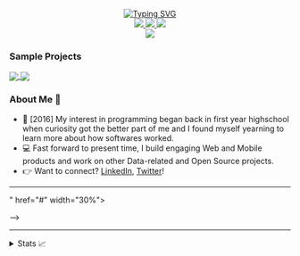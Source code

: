 
<p align="center">
<a href="https://github.com/drkostas">
    <img src="https://readme-typing-svg.demolab.com?font=Georgia&size=18&duration=2000&pause=100&multiline=true&width=500&height=80&lines=Alan+Njogu;Developer+%7C+BS+Student+%7C+Software+Development;Bots+%7C+Automation+%7C+APIs" alt="Typing SVG" />
</a>
<br/>

<a href="https://alan-njogu.herokuapp.com">
    <img src="https://img.shields.io/badge/Website-Portfolio-red?style=flat-square">
</a>  
<a href="https://www.linkedin.com/in/alan-njogu">
    <img src="https://img.shields.io/badge/-Linkedin-blue?style=flat-square&logo=linkedin">
</a>
<a href="mailto:alannjoguu@gmail.com">
    <img src="https://img.shields.io/badge/-Email-red?style=flat-square&logo=gmail&logoColor=white">
</a>

<br/> 
<a href="https://github.com/Njoguu">
    <img src="https://github-stats-alpha.vercel.app/api?username=Njoguu&cc=22272e&tc=37BCF6&ic=fff&bc=0000">
</a>
</p>

### Sample Projects
<a href="https://github.com/Njoguu/jikAPI">
  <img align="center" src="https://github-readme-stats.vercel.app/api/pin/?username=Njoguu&repo=jikAPI&theme=graywhite&bg_color=0,ffd6ff,e7c6ff,c8b6ff,adb7ff,bbd0ff&hide_border=true" />
</a>
<a href="https://github.com/Njoguu/loyalty-program-api">
  <img align="center" src="https://github-readme-stats.vercel.app/api/pin/?username=Njoguu&repo=loyalty-program-api&theme=graywhite&bg_color=0,ffd6ff,e7c6ff,c8b6ff,adb7ff,bbd0ff&hide_border=true" />
</a>

### About Me 🤙
- 🏫 [2016] My interest in programming began back in first year highschool when curiosity got the better part of me and I found myself yearning to learn more about how softwares worked.
- 💻 Fast forward to present time, I build engaging Web and Mobile products and work on other Data-related and Open Source projects.
- 👉 Want to connect? [LinkedIn](https://www.linkedin.com/in/alan-njogu/), [Twitter](https://twitter.com/@whoisnjoguu)!

<hr>

<!-- <p align="center"><img src="<!-- top-post -->" href="#" width="30%"></p> -->

<hr>
<details>
<summary>Stats 📈</summary>
<br>
My Github Stats

![](http://github-profile-summary-cards.vercel.app/api/cards/profile-details?username=Njoguu&theme=dracula) 
![](http://github-profile-summary-cards.vercel.app/api/cards/repos-per-language?username=Njoguu&theme=dracula) 
![](http://github-profile-summary-cards.vercel.app/api/cards/most-commit-language?username=Njoguu&theme=dracula)

<br>
Currently Coding & Listening to:

[![spotify-github-profile](https://spotify-github-profile.vercel.app/api/view?uid=08kt457a95iodk640yup73fix&cover_image=true&theme=novatorem&show_offline=true&background_color=0f0f0f&interchange=false&bar_color=53b14f&bar_color_cover=false)](https://spotify-github-profile.vercel.app/api/view?uid=08kt457a95iodk640yup73fix&redirect=true)

</details>
